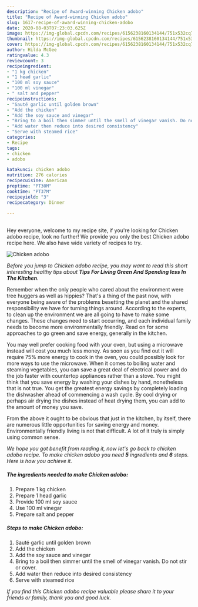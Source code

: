 ```yaml
---
description: "Recipe of Award-winning Chicken adobo"
title: "Recipe of Award-winning Chicken adobo"
slug: 1617-recipe-of-award-winning-chicken-adobo
date: 2020-08-03T07:23:03.625Z
image: https://img-global.cpcdn.com/recipes/6156238160134144/751x532cq70/chicken-adobo-recipe-main-photo.jpg
thumbnail: https://img-global.cpcdn.com/recipes/6156238160134144/751x532cq70/chicken-adobo-recipe-main-photo.jpg
cover: https://img-global.cpcdn.com/recipes/6156238160134144/751x532cq70/chicken-adobo-recipe-main-photo.jpg
author: Hilda McGee
ratingvalue: 4.3
reviewcount: 3
recipeingredient:
- "1 kg chicken"
- "1 head garlic"
- "100 ml soy sauce"
- "100 ml vinegar"
- " salt and pepper"
recipeinstructions:
- "Sauté garlic until golden brown"
- "Add the chicken"
- "Add the soy sauce and vinegar"
- "Bring to a boil then simmer until the smell of vinegar vanish. Do not stir or cover."
- "Add water then reduce into desired consistency"
- "Serve with steamed rice"
categories:
- Recipe
tags:
- chicken
- adobo

katakunci: chicken adobo 
nutrition: 276 calories
recipecuisine: American
preptime: "PT30M"
cooktime: "PT37M"
recipeyield: "3"
recipecategory: Dinner

---
```

<br>
Hey everyone, welcome to my recipe site, if you're looking for Chicken adobo recipe, look no further! We provide you only the best Chicken adobo recipe here. We also have wide variety of recipes to try.
<br>


![Chicken adobo](https://img-global.cpcdn.com/recipes/6156238160134144/751x532cq70/chicken-adobo-recipe-main-photo.jpg)

<i>Before you jump to Chicken adobo recipe, you may want to read this short interesting healthy tips about 
<strong>Tips For Living Green And Spending less In The Kitchen</strong>.</i>
</br>

Remember when the only people who cared about the environment were tree huggers as well as hippies? That's a thing of the past now, with everyone being aware of the problems besetting the planet and the shared responsibility we have for turning things around. According to the experts, to clean up the environment we are all going to have to make some changes. These changes need to start occurring, and each individual family needs to become more environmentally friendly. Read on for some approaches to go green and save energy, generally in the kitchen.

You may well prefer cooking food with your oven, but using a microwave instead will cost you much less money. As soon as you find out it will require 75% more energy to cook in the oven, you could possibly look for more ways to use the microwave. When it comes to boiling water and steaming vegetables, you can save a great deal of electrical power and do the job faster with countertop appliances rather than a stove. You might think that you save energy by washing your dishes by hand, nonetheless that is not true. You get the greatest energy savings by completely loading the dishwasher ahead of commencing a wash cycle. By cool drying or perhaps air drying the dishes instead of heat drying them, you can add to the amount of money you save.

From the above it ought to be obvious that just in the kitchen, by itself, there are numerous little opportunities for saving energy and money. Environmentally friendly living is not that difficult. A lot of it truly is simply using common sense.


<i>We hope you got benefit from reading it, now let's go back to chicken adobo recipe. To make chicken adobo you need <strong>5</strong> ingredients and <strong>6</strong> steps. Here is how you achieve it.
</i>

##### The ingredients needed to make Chicken adobo:

1. Prepare 1 kg chicken
1. Prepare 1 head garlic
1. Provide 100 ml soy sauce
1. Use 100 ml vinegar
1. Prepare  salt and pepper


##### Steps to make Chicken adobo:

1. Sauté garlic until golden brown
1. Add the chicken
1. Add the soy sauce and vinegar
1. Bring to a boil then simmer until the smell of vinegar vanish. Do not stir or cover.
1. Add water then reduce into desired consistency
1. Serve with steamed rice


<i>If you find this Chicken adobo recipe valuable please share it to your friends or family, thank you and good luck.</i>
